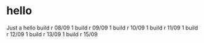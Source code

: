 # hello
Just a hello
build r 08/09 1
build r 09/09 1
build r 10/09 1
build r 11/09 1
build r 12/09 1
build r 13/09 1
build r 15/09 
